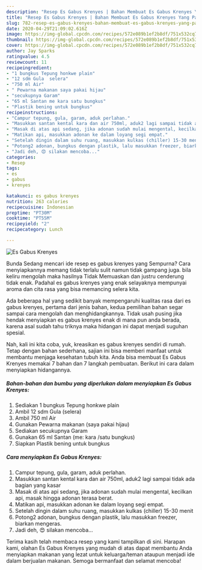 ```yaml
---
description: "Resep Es Gabus Krenyes | Bahan Membuat Es Gabus Krenyes Yang Paling Enak"
title: "Resep Es Gabus Krenyes | Bahan Membuat Es Gabus Krenyes Yang Paling Enak"
slug: 782-resep-es-gabus-krenyes-bahan-membuat-es-gabus-krenyes-yang-paling-enak
date: 2020-04-29T21:09:02.616Z
image: https://img-global.cpcdn.com/recipes/572e089b1ef2b8df/751x532cq70/es-gabus-krenyes-foto-resep-utama.jpg
thumbnail: https://img-global.cpcdn.com/recipes/572e089b1ef2b8df/751x532cq70/es-gabus-krenyes-foto-resep-utama.jpg
cover: https://img-global.cpcdn.com/recipes/572e089b1ef2b8df/751x532cq70/es-gabus-krenyes-foto-resep-utama.jpg
author: Jay Sparks
ratingvalue: 4.5
reviewcount: 11
recipeingredient:
- "1 bungkus Tepung honkwe plain"
- "12 sdm Gula  selera"
- "750 ml Air"
- " Pewarna makanan saya pakai hijau"
- "secukupnya Garam"
- "65 ml Santan me kara satu bungkus"
- "Plastik bening untuk bungkus"
recipeinstructions:
- "Campur tepung, gula, garam, aduk perlahan."
- "Masukkan santan kental kara dan air 750ml, aduk2 lagi sampai tidak ada bagian yang kasar"
- "Masak di atas api sedang, jika adonan sudah mulai mengental, kecilkan api, masak hingga adonan terasa berat."
- "Matikan api, masukkan adonan ke dalam loyang segi empat."
- "Setelah dingin dalam suhu ruang, masukkan kulkas (chiller) 15-30 menit"
- "Potong2 adonan, bungkus dengan plastik, lalu masukkan freezer, biarkan mengeras."
- "Jadi deh, 😍 silakan mencoba..."
categories:
- Resep
tags:
- es
- gabus
- krenyes

katakunci: es gabus krenyes 
nutrition: 263 calories
recipecuisine: Indonesian
preptime: "PT30M"
cooktime: "PT55M"
recipeyield: "2"
recipecategory: Lunch

---
```



![Es Gabus Krenyes](https://img-global.cpcdn.com/recipes/572e089b1ef2b8df/751x532cq70/es-gabus-krenyes-foto-resep-utama.jpg)

Bunda Sedang mencari ide resep es gabus krenyes yang Sempurna? Cara menyiapkannya memang tidak terlalu sulit namun tidak gampang juga. bila keliru mengolah maka hasilnya Tidak Memuaskan dan justru cenderung tidak enak. Padahal es gabus krenyes yang enak selayaknya mempunyai aroma dan cita rasa yang bisa memancing selera kita.



Ada beberapa hal yang sedikit banyak mempengaruhi kualitas rasa dari es gabus krenyes, pertama dari jenis bahan, kedua pemilihan bahan segar sampai cara mengolah dan menghidangkannya. Tidak usah pusing jika hendak menyiapkan es gabus krenyes enak di mana pun anda berada, karena asal sudah tahu triknya maka hidangan ini dapat menjadi suguhan spesial.


Nah, kali ini kita coba, yuk, kreasikan es gabus krenyes sendiri di rumah. Tetap dengan bahan sederhana, sajian ini bisa memberi manfaat untuk membantu menjaga kesehatan tubuh kita. Anda bisa membuat Es Gabus Krenyes memakai 7 bahan dan 7 langkah pembuatan. Berikut ini cara dalam menyiapkan hidangannya.

<!--inarticleads1-->

##### Bahan-bahan dan bumbu yang diperlukan dalam menyiapkan Es Gabus Krenyes:

1. Sediakan 1 bungkus Tepung honkwe plain
1. Ambil 12 sdm Gula  (selera)
1. Ambil 750 ml Air
1. Gunakan  Pewarna makanan (saya pakai hijau)
1. Sediakan secukupnya Garam
1. Gunakan 65 ml Santan (me: kara /satu bungkus)
1. Siapkan Plastik bening untuk bungkus




<!--inarticleads2-->

##### Cara menyiapkan Es Gabus Krenyes:

1. Campur tepung, gula, garam, aduk perlahan.
1. Masukkan santan kental kara dan air 750ml, aduk2 lagi sampai tidak ada bagian yang kasar
1. Masak di atas api sedang, jika adonan sudah mulai mengental, kecilkan api, masak hingga adonan terasa berat.
1. Matikan api, masukkan adonan ke dalam loyang segi empat.
1. Setelah dingin dalam suhu ruang, masukkan kulkas (chiller) 15-30 menit
1. Potong2 adonan, bungkus dengan plastik, lalu masukkan freezer, biarkan mengeras.
1. Jadi deh, 😍 silakan mencoba...




Terima kasih telah membaca resep yang kami tampilkan di sini. Harapan kami, olahan Es Gabus Krenyes yang mudah di atas dapat membantu Anda menyiapkan makanan yang lezat untuk keluarga/teman ataupun menjadi ide dalam berjualan makanan. Semoga bermanfaat dan selamat mencoba!
